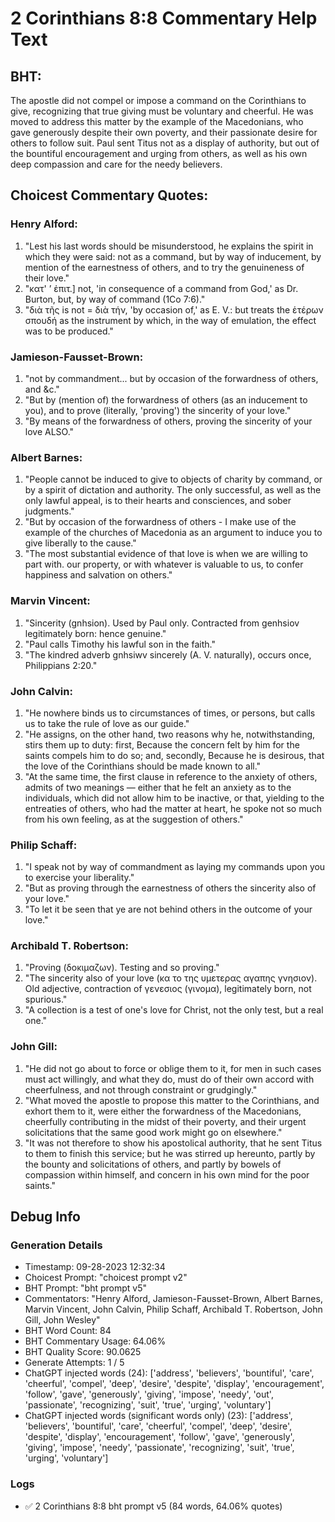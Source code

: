 # 2 Corinthians 8:8 Commentary Help Text

## BHT:
The apostle did not compel or impose a command on the Corinthians to give, recognizing that true giving must be voluntary and cheerful. He was moved to address this matter by the example of the Macedonians, who gave generously despite their own poverty, and their passionate desire for others to follow suit. Paul sent Titus not as a display of authority, but out of the bountiful encouragement and urging from others, as well as his own deep compassion and care for the needy believers.

## Choicest Commentary Quotes:
### Henry Alford:
1. "Lest his last words should be misunderstood, he explains the spirit in which they were said: not as a command, but by way of inducement, by mention of the earnestness of others, and to try the genuineness of their love." 
2. "κατ' ʼ ἐπιτ.] not, 'in consequence of a command from God,' as Dr. Burton, but, by way of command (1Co 7:6)."
3. "διὰ τῆς is not = διὰ τήν, 'by occasion of,' as E. V.: but treats the ἑτέρων σπουδή as the instrument by which, in the way of emulation, the effect was to be produced."

### Jamieson-Fausset-Brown:
1. "not by commandment... but by occasion of the forwardness of others, and &c."
2. "But by (mention of) the forwardness of others (as an inducement to you), and to prove (literally, 'proving') the sincerity of your love."
3. "By means of the forwardness of others, proving the sincerity of your love ALSO."

### Albert Barnes:
1. "People cannot be induced to give to objects of charity by command, or by a spirit of dictation and authority. The only successful, as well as the only lawful appeal, is to their hearts and consciences, and sober judgments."
2. "But by occasion of the forwardness of others - I make use of the example of the churches of Macedonia as an argument to induce you to give liberally to the cause."
3. "The most substantial evidence of that love is when we are willing to part with. our property, or with whatever is valuable to us, to confer happiness and salvation on others."

### Marvin Vincent:
1. "Sincerity (gnhsion). Used by Paul only. Contracted from genhsiov legitimately born: hence genuine."
2. "Paul calls Timothy his lawful son in the faith."
3. "The kindred adverb gnhsiwv sincerely (A. V. naturally), occurs once, Philippians 2:20."

### John Calvin:
1. "He nowhere binds us to circumstances of times, or persons, but calls us to take the rule of love as our guide."
2. "He assigns, on the other hand, two reasons why he, notwithstanding, stirs them up to duty: first, Because the concern felt by him for the saints compels him to do so; and, secondly, Because he is desirous, that the love of the Corinthians should be made known to all."
3. "At the same time, the first clause in reference to the anxiety of others, admits of two meanings — either that he felt an anxiety as to the individuals, which did not allow him to be inactive, or that, yielding to the entreaties of others, who had the matter at heart, he spoke not so much from his own feeling, as at the suggestion of others."

### Philip Schaff:
1. "I speak not by way of commandment as laying my commands upon you to exercise your liberality." 
2. "But as proving through the earnestness of others the sincerity also of your love." 
3. "To let it be seen that ye are not behind others in the outcome of your love."

### Archibald T. Robertson:
1. "Proving (δοκιμαζων). Testing and so proving."
2. "The sincerity also of your love (κα το της υμετερας αγαπης γνησιον). Old adjective, contraction of γενεσιος (γινομα), legitimately born, not spurious."
3. "A collection is a test of one's love for Christ, not the only test, but a real one."

### John Gill:
1. "He did not go about to force or oblige them to it, for men in such cases must act willingly, and what they do, must do of their own accord with cheerfulness, and not through constraint or grudgingly."
2. "What moved the apostle to propose this matter to the Corinthians, and exhort them to it, were either the forwardness of the Macedonians, cheerfully contributing in the midst of their poverty, and their urgent solicitations that the same good work might go on elsewhere."
3. "It was not therefore to show his apostolical authority, that he sent Titus to them to finish this service; but he was stirred up hereunto, partly by the bounty and solicitations of others, and partly by bowels of compassion within himself, and concern in his own mind for the poor saints."


## Debug Info
### Generation Details
- Timestamp: 09-28-2023 12:32:34
- Choicest Prompt: "choicest prompt v2"
- BHT Prompt: "bht prompt v5"
- Commentators: "Henry Alford, Jamieson-Fausset-Brown, Albert Barnes, Marvin Vincent, John Calvin, Philip Schaff, Archibald T. Robertson, John Gill, John Wesley"
- BHT Word Count: 84
- BHT Commentary Usage: 64.06%
- BHT Quality Score: 90.0625
- Generate Attempts: 1 / 5
- ChatGPT injected words (24):
	['address', 'believers', 'bountiful', 'care', 'cheerful', 'compel', 'deep', 'desire', 'despite', 'display', 'encouragement', 'follow', 'gave', 'generously', 'giving', 'impose', 'needy', 'out', 'passionate', 'recognizing', 'suit', 'true', 'urging', 'voluntary']
- ChatGPT injected words (significant words only) (23):
	['address', 'believers', 'bountiful', 'care', 'cheerful', 'compel', 'deep', 'desire', 'despite', 'display', 'encouragement', 'follow', 'gave', 'generously', 'giving', 'impose', 'needy', 'passionate', 'recognizing', 'suit', 'true', 'urging', 'voluntary']

### Logs
- ✅ 2 Corinthians 8:8 bht prompt v5 (84 words, 64.06% quotes)